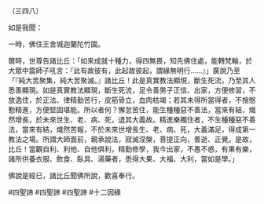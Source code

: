 （三四八）

如是我聞：

一時，佛住王舍城迦蘭陀竹園。

爾時，世尊告諸比丘：「如來成就十種力，得四無畏，知先佛住處，能轉梵輪，於大眾中震師子吼言：『此有故彼有，此起故彼起，謂緣無明行……』」廣說乃至「『純大苦聚集，純大苦聚滅。』諸比丘！此是真實教法顯現，斷生死流，乃至其人悉善顯現。如是真實教法顯現，斷生死流，足令善男子正信、出家，方便修習，不放逸住，於正法、律精勤苦行，皮筋骨立，血肉枯竭；若其未得所當得者，不捨慇懃精進，方便堅固堪能。所以者何？懈怠苦住，能生種種惡不善法，當來有結，熾然增長，於未來世生、老、病、死，退其大義故。精進樂獨住者，不生種種惡不善法，當來有結，熾然苦報，不於未來世增長生、老、病、死，大義滿足，得成第一教法之場。所謂大師面前，親承說法，寂滅涅槃，菩提正向，善逝、正覺。是故，比丘！當觀自利、利他、自他俱利，精勤修學，我今出家，不愚不惑，有果有樂，諸所供養衣服、飲食、臥具、湯藥者，悉得大果、大福、大利，當如是學。」

佛說是經已，諸比丘聞佛所說，歡喜奉行。



#四聖諦
#四聖諦
#四聖諦
#十二因緣
